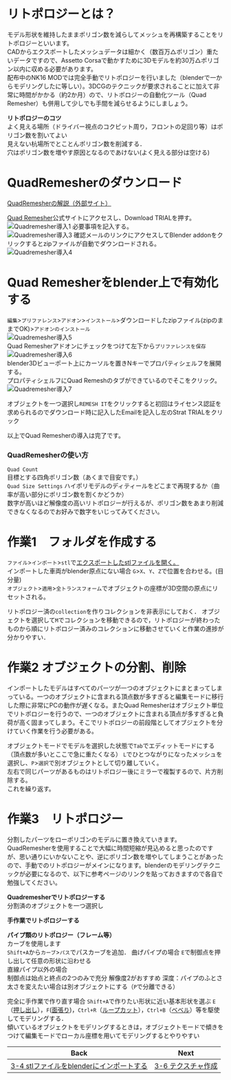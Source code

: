 # リトポロジーとは？
モデル形状を維持したままポリゴン数を減らしてメッシュを再構築することをリトポロジーといいます。  
CADからエクスポートしたメッシュデータは細かく（数百万△ポリゴン）重たいデータですので、Assetto Corsaで動かすために3Dモデルを約30万△ポリゴン以内に収める必要があります。  
配布中のNK16 MODでは完全手動でリトポロジーを行いました（blenderで一からモデリングしたに等しい）。3DCGのテクニックが要求されることに加えて非常に時間がかかる（約2か月）ので、リトポロジーの自動化ツール（Quad Remesher）も併用して少しでも手間を減らせるようにしましょう。

**リトポロジーのコツ**  
よく見える場所（ドライバー視点のコクピット周り，フロントの足回り等）はポリゴン数を割いてよい  
見えない杭場所でとことんポリゴン数を削減する．  
穴はポリゴン数を増やす原因となるのであけない(よく見える部分は空ける)  


# QuadRemesherのダウンロード  
[QuadRemesherの解説（外部サイト）](https://www.youtube.com/watch?v=IUoaDVSq7ks)  

[Quad Remesher](https://exoside.com/quadremesher/)公式サイトにアクセスし、Download TRIALを押す。
![Quadremesher導入1](https://user-images.githubusercontent.com/81402033/122494242-fbb04c80-d023-11eb-80bf-80b29b7674ce.png)
必要事項を記入する。  
![Quadremesher導入3](https://user-images.githubusercontent.com/81402033/122494346-28fcfa80-d024-11eb-8ce0-a8e114dc8f20.png)
確認メールのリンクにアクセスしてBlender addonをクリックするとzipファイルが自動でダウンロードされる。  
![Quadremesher導入4](https://user-images.githubusercontent.com/81402033/122496551-ebe63780-d026-11eb-9814-57ec5d2da83a.png)

# Quad Remesherをblender上で有効化する  
`編集`>`プリファレンス`>`アドオン`>`インストール`>ダウンロードしたzipファイル(zipのままでOK)>`アドオンのインストール`  
![Quadremesher導入5](https://user-images.githubusercontent.com/81402033/122497580-872bdc80-d028-11eb-9001-ef4adb8a76f6.png)  
Quad Remesherアドオンにチェックをつけて左下から`プリファレンスを保存`  
![Quadremesher導入6](https://user-images.githubusercontent.com/81402033/122497795-f275ae80-d028-11eb-9629-167f0ec1d135.png)  
blender3Dビューポート上にカーソルを置きNキーでプロパティシェルフを展開する。  
プロパティシェルフにQuad Remeshのタブができているのでそこをクリック。  
![Quadremesher導入7](https://user-images.githubusercontent.com/81402033/122498285-cdce0680-d029-11eb-819a-1d6e88417aff.png)  

オブジェクトを一つ選択し`REMESH IT`をクリックすると初回はライセンス認証を求められるのでダウンロード時に記入したEmailを記入し左のStrat TRIALをクリック  

以上でQuad Remesherの導入は完了です。
### QuadRemesherの使い方
`Quad Count`  
目標とする四角ポリゴン数（あくまで目安です。）  
`Quad Size Settings`
ハイポリモデルのディティールをどこまで再現するか（曲率が高い部分にポリゴン数を割くかどうか）  
数字が高いほど解像度の高いリトポロジーが行えるが、ポリゴン数をあまり削減できなくなるのでお好みで数字をいじってみてください。

# 作業1　フォルダを作成する
`ファイル`>`インポート`>`stl`で[エクスポートしたstlファイルを開く。](https://github.com/JSAE-ARCHIVES/MOD-Tutorial/blob/main/3%E7%AB%A0%203D%E3%83%A2%E3%83%87%E3%83%AB%E3%81%AE%E4%BD%9C%E6%88%90/3-3%20stl%E3%83%95%E3%82%A1%E3%82%A4%E3%83%AB%E3%82%92blender%E3%81%AB%E3%82%A4%E3%83%B3%E3%83%9D%E3%83%BC%E3%83%88%E3%81%99%E3%82%8B.md)  
インポートした車両がblender原点にない場合
`G`>`X`、`Y`、`Z`で位置を合わせる。(目分量)  
`オブジェクト`>`適用`>`全トランスフォーム`でオブジェクトの座標が3D空間の原点にリセットされる。

リトポロジー済の`collection`を作りコレクションを非表示にしておく．
オブジェクトを選択して`M`でコレクションを移動できるので，リトポロジーが終わったものから順にリトポロジー済みのコレクションに移動させていくと作業の進捗が分かりやすい．

# 作業2 オブジェクトの分割、削除
インポートしたモデルはすべてのパーツが一つのオブジェクトにまとまってしまっている。一つのオブジェクトに含まれる頂点数が多すぎると編集モードに移行した際に非常にPCの動作が遅くなる。またQuad Remesherはオブジェクト単位でリトポロジーを行うので、一つのオブジェクトに含まれる頂点が多すぎると負荷が高く固まってしまう。そこでリトポロジーの前段階としてオブジェクトを分けていく作業を行う必要がある。

オブジェクトモードでモデルを選択した状態で`Tab`でエディットモードにする（頂点数が多いとここで急に重たくなる）
`L`でひとつながりになったメッシュを選択し、`P`>`選択`で別オブジェクトとして切り離していく。  
左右で同じパーツがあるものはリトポロジー後にミラーで複製するので、片方削除する。  
これを繰り返す。

# 作業3　リトポロジー
分割したパーツをローポリゴンのモデルに置き換えていきます。QuadRemesherを使用することで大幅に時間短縮が見込めると思ったのですが、思い通りにいかないことや、逆にポリゴン数を増やしてしまうことがあったので、手動でのリトポロジーがメインになります。blenderのモデリングテクニックが必要になるので、以下に参考ページのリンクを貼っておきますので各自で勉強してください。

**Quadremesherでリトポロジーする**  
分割済のオブジェクトを一つ選択し

**手作業でリトポロジーする**



**パイプ類のリトポロジー（フレーム等）**  
カーブを使用します  
`Shift+A`から`カーブ`>`パス`でパスカーブを追加．
曲げパイプの場合
`E`で制御点を押し出して任意の形状に沿わせる  
直線パイプ以外の場合  
制御点は始点と終点の2つのみで充分
解像度2がおすすめ
深度：パイプのふとさ
太さを変えたい場合は別オブジェクトにする（`P`で分離できる）

完全に手作業で作り直す場合
`Shift+A`で作りたい形状に近い基本形状を選ぶ
`E`（[押し出し](https://blender-cg.net/extrude/)），`F`([面張り](https://blender-cg.net/make-edge-face/))，`Ctrl+R`（[ループカット](https://blender-cg.net/loop-subdivide/)），`Ctrl+B`（[ベベル](https://blender-cg.net/bevel/)）等を駆使してモデリングする．  
傾いているオブジェクトをモデリングするときは，オブジェクトモードで傾きをつけて編集モードでローカル座標を用いてモデリングするとやりやすい




| Back | Next |
|:---:|:---:|
| [3-4 stlファイルをblenderにインポートする](https://github.com/JSAE-ARCHIVES/MOD-Tutorial/blob/main/3%E7%AB%A0%203D%E3%83%A2%E3%83%87%E3%83%AB%E3%81%AE%E4%BD%9C%E6%88%90/3-4%20stl%E3%83%95%E3%82%A1%E3%82%A4%E3%83%AB%E3%82%92blender%E3%81%AB%E3%82%A4%E3%83%B3%E3%83%9D%E3%83%BC%E3%83%88%E3%81%99%E3%82%8B.md) | [3-6 テクスチャ作成](https://github.com/JSAE-ARCHIVES/MOD-Tutorial/blob/main/3%E7%AB%A0%203D%E3%83%A2%E3%83%87%E3%83%AB%E3%81%AE%E4%BD%9C%E6%88%90/3-6%20%E3%83%86%E3%82%AF%E3%82%B9%E3%83%81%E3%83%A3%E4%BD%9C%E6%88%90.md) |












